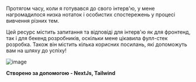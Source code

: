 Протягом часу, коли я готувався до свого інтерв'ю, у мене нагромадилося низка нотаток і особистих спостережень у процесі вивчення різних тем.

Цей ресурс містить запитання та відповіді для інтерв'ю як для фронтенд, так і для бекенд розробників, оскільки мене цікавила фулл-стек розробка.
Також він містить кілька корисних посилань, які допоможуть вам на шляху до успіху!

![image](https://github.com/TheCodePassion/codevu/assets/133754950/e99308fc-ca04-42b7-a444-801ef1ca1e5b)


**Створено за допомогою - NextJs, Tailwind**
